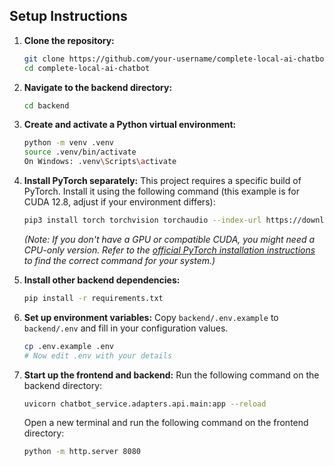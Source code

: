 

## Setup Instructions

1.  **Clone the repository:**
    ```bash
    git clone https://github.com/your-username/complete-local-ai-chatbot.git
    cd complete-local-ai-chatbot
    ```

2.  **Navigate to the backend directory:**
    ```bash
    cd backend
    ```

3.  **Create and activate a Python virtual environment:**
    ```bash
    python -m venv .venv
    source .venv/bin/activate
    On Windows: .venv\Scripts\activate
    ```

4.  **Install PyTorch separately:**
    This project requires a specific build of PyTorch. Install it using the following command (this example is for CUDA 12.8, adjust if your environment differs):
    ```bash
    pip3 install torch torchvision torchaudio --index-url https://download.pytorch.org/whl/cu128
    ```
    *(Note: If you don't have a GPU or compatible CUDA, you might need a CPU-only version. Refer to the [official PyTorch installation instructions](https://pytorch.org/get-started/locally/) to find the correct command for your system.)*

5.  **Install other backend dependencies:**
    ```bash
    pip install -r requirements.txt
    ```

6.  **Set up environment variables:**
    Copy `backend/.env.example` to `backend/.env` and fill in your configuration values.
    ```bash
    cp .env.example .env
    # Now edit .env with your details
    ```

7. **Start up the frontend and backend:**
    Run the following command on the backend directory:
    ```bash
    uvicorn chatbot_service.adapters.api.main:app --reload
    ```
    Open a new terminal and run the following command on the frontend directory:
    ```bash
    python -m http.server 8080
    ```